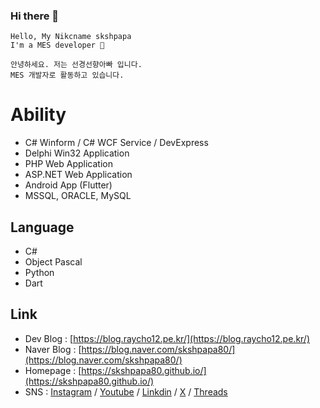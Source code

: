 ### Hi there 👋

```
Hello, My Nikcname skshpapa
I'm a MES developer 🌙
```

```
안녕하세요. 저는 선경선향아빠 입니다.
MES 개발자로 활동하고 있습니다. 
```

# Ability
 
- C# Winform / C# WCF Service / DevExpress  
- Delphi Win32 Application  
- PHP Web Application
- ASP.NET Web Application
- Android App (Flutter)
- MSSQL, ORACLE, MySQL 

## Language

- C#
- Object Pascal
- Python
- Dart

## Link

- Dev Blog : [https://blog.raycho12.pe.kr/](https://blog.raycho12.pe.kr/) 
- Naver Blog : [https://blog.naver.com/skshpapa80/](https://blog.naver.com/skshpapa80/) 
- Homepage : [https://skshpapa80.github.io/](https://skshpapa80.github.io/)
- SNS : [Instagram](https://www.instagram.com/skshpapa80/) / [Youtube](https://www.youtube.com/@skshpapa80-tube) / [Linkdin](https://www.linkedin.com/in/skshpapa80/) / [X](https://twitter.com/skshpapa80) / [Threads](https://www.threads.net/@skshpapa80)

